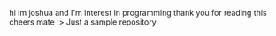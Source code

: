 

hi im joshua and I'm interest in programming thank you for reading this cheers mate :>
Just a sample repository
